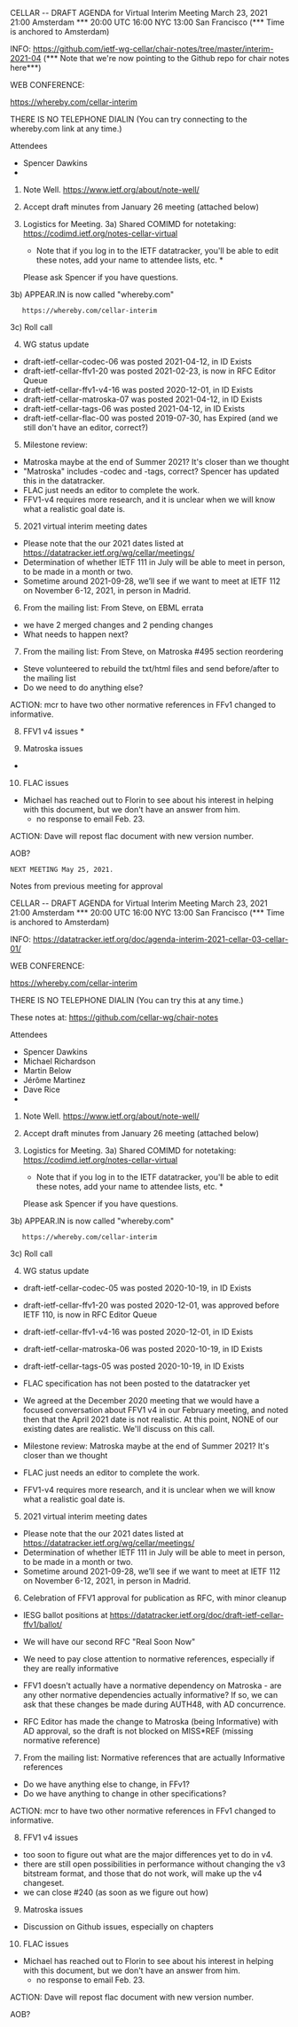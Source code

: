 CELLAR -- DRAFT AGENDA for Virtual Interim Meeting
March 23, 2021      21:00 Amsterdam  ***
                       20:00 UTC
                       16:00 NYC
                       13:00 San Francisco
(*** Time is anchored to Amsterdam)

INFO:
   https://github.com/ietf-wg-cellar/chair-notes/tree/master/interim-2021-04 
   (*** Note that we're now pointing to the Github repo for chair notes here***)

WEB CONFERENCE:

   https://whereby.com/cellar-interim

   THERE IS NO TELEPHONE DIALIN (You can try connecting to the whereby.com link at any time.)

   Attendees
   * Spencer Dawkins 
   * 

1.  Note Well.  https://www.ietf.org/about/note-well/
2.  Accept draft minutes from January 26 meeting (attached below)

3.  Logistics for Meeting.
   3a) Shared COMIMD for notetaking:
       https://codimd.ietf.org/notes-cellar-virtual
       * Note that if you log in to the IETF datatracker, you'll 
       be able to edit these notes, add your name to attendee 
       lists, etc. *
       
       Please ask Spencer if you have questions.

   3b) APPEAR.IN is now called "whereby.com"

       https://whereby.com/cellar-interim

   3c) Roll call

4.  WG status update

   * draft-ietf-cellar-codec-06 was posted 2021-04-12, in ID Exists
   * draft-ietf-cellar-ffv1-20 was posted 2021-02-23, is now in RFC Editor Queue
   * draft-ietf-cellar-ffv1-v4-16 was posted 2020-12-01, in ID Exists
   * draft-ietf-cellar-matroska-07 was posted 2021-04-12, in ID Exists
   * draft-ietf-cellar-tags-06 was posted 2021-04-12, in ID Exists
   * draft-ietf-cellar-flac-00 was posted 2019-07-30, has Expired (and we still don't have an editor, correct?)

5.  Milestone review: 
   * Matroska maybe at the end of Summer 2021? It's closer than we thought 
   * "Matroska" includes -codec and -tags, correct? Spencer has updated this in the datatracker.
   * FLAC just needs an editor to complete the work.
   * FFV1-v4 requires more research, and it is unclear when we will know what a realistic goal date is. 

5.  2021 virtual interim meeting dates

   * Please note that the our 2021 dates listed at https://datatracker.ietf.org/wg/cellar/meetings/
   * Determination of whether IETF 111 in July will be able to meet in person, to be made in a month or two. 
   * Sometime around 2021-09-28, we’ll see if we want to meet at IETF 112 on November 6-12, 2021, in person in Madrid.

6.  From the mailing list: From Steve, on EBML errata
   * we have 2 merged changes and 2 pending changes
   * What needs to happen next?

7.  From the mailing list: From Steve, on Matroska #495 section reordering
   * Steve volunteered to rebuild the txt/html files and send before/after to the mailing list
   * Do we need to do anything else?
   
ACTION: mcr to have two other normative references in FFv1 changed to informative.
    
8.   FFV1 v4 issues 
    * 
   
9.  Matroska issues
   * 

10. FLAC issues
   * Michael has reached out to Florin to see about his interest in helping with this document, but we don't have an answer from him. 
       * no response to email Feb. 23.

ACTION: Dave will repost flac document with new version number.

AOB?

    NEXT MEETING May 25, 2021.

Notes from previous meeting for approval

CELLAR -- DRAFT AGENDA for Virtual Interim Meeting
March 23, 2021      21:00 Amsterdam  ***
                       20:00 UTC
                       16:00 NYC
                       13:00 San Francisco
(*** Time is anchored to Amsterdam)

INFO:
   https://datatracker.ietf.org/doc/agenda-interim-2021-cellar-03-cellar-01/

WEB CONFERENCE:

   https://whereby.com/cellar-interim

   THERE IS NO TELEPHONE DIALIN (You can try this at any time.)

   These notes at: https://github.com/cellar-wg/chair-notes
   
   Attendees
   * Spencer Dawkins 
   * Michael Richardson
   * Martin Below
   * Jérôme Martinez
   * Dave Rice
   * 

1.  Note Well.  https://www.ietf.org/about/note-well/
2.  Accept draft minutes from January 26 meeting (attached below)

3.  Logistics for Meeting.
   3a) Shared COMIMD for notetaking:
       https://codimd.ietf.org/notes-cellar-virtual
       * Note that if you log in to the IETF datatracker, you'll 
       be able to edit these notes, add your name to attendee 
       lists, etc. *
       
       Please ask Spencer if you have questions.

   3b) APPEAR.IN is now called "whereby.com"

       https://whereby.com/cellar-interim

   3c) Roll call

4.  WG status update

   * draft-ietf-cellar-codec-05 was posted 2020-10-19, in ID Exists
   * draft-ietf-cellar-ffv1-20 was posted 2020-12-01, was approved before IETF 110, is now in RFC Editor Queue
   * draft-ietf-cellar-ffv1-v4-16 was posted 2020-12-01, in ID Exists
   * draft-ietf-cellar-matroska-06 was posted 2020-10-19, in ID Exists
   * draft-ietf-cellar-tags-05 was posted 2020-10-19, in ID Exists
   * FLAC specification has not been posted to the datatracker yet
   
   * We agreed at the December 2020 meeting that we would have a focused conversation about FFV1 v4 in our February meeting, and noted then that the April 2021 date is not realistic. At this point, NONE of our existing dates are realistic. We'll discuss on this call. 

   * Milestone review:  Matroska maybe at the end of Summer 2021? It's closer than we thought
   * FLAC just needs an editor to complete the work.
   * FFV1-v4 requires more research, and it is unclear when we will know what a realistic goal date is. 

5.  2021 virtual interim meeting dates

   * Please note that the our 2021 dates listed at https://datatracker.ietf.org/wg/cellar/meetings/
   * Determination of whether IETF 111 in July will be able to meet in person, to be made in a month or two. 
   * Sometime around 2021-09-28, we’ll see if we want to meet at IETF 112 on November 6-12, 2021, in person in Madrid.

6.  Celebration of FFV1 approval for publication as RFC, with minor cleanup
   * IESG ballot positions at https://datatracker.ietf.org/doc/draft-ietf-cellar-ffv1/ballot/

   * We will have our second RFC "Real Soon Now"
   * We need to pay close attention to normative references, especially if they are really informative
   * FFV1 doesn't actually have a normative dependency on Matroska - are any other normative dependencies actually informative? If so, we can ask that these changes be made during AUTH48, with AD concurrence.
   * RFC Editor has made the change to Matroska (being Informative) with AD approval, so the draft is not blocked on MISS\*REF (missing normative reference)

7.  From the mailing list: Normative references that are actually Informative references
   * Do we have anything else to change, in FFv1?
   * Do we have anything to change in other specifications?
   
ACTION: mcr to have two other normative references in FFv1 changed to informative.
    
8.   FFV1 v4 issues 

   * too soon to figure out what are the major differences yet to do in v4.
   * there are still open possibilities in performance without changing the v3 bitstream format, and those that do not work, will make up the v4 changeset.
   * we can close #240 (as soon as we figure out how)
   
9.  Matroska issues
   * Discussion on Github issues, especially on chapters

10. FLAC issues
   * Michael has reached out to Florin to see about his interest in helping with this document, but we don't have an answer from him. 
       * no response to email Feb. 23.

ACTION: Dave will repost flac document with new version number.

AOB?